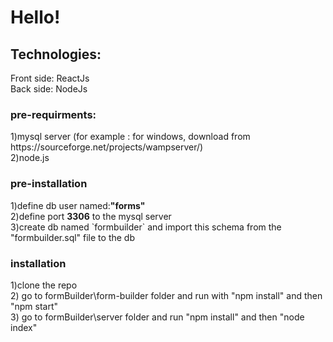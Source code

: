 <h1>Hello!</h1>
<h2>Technologies:</h2>
<p>Front side: ReactJs
<br/>
Back side: NodeJs	
<br/></p>
<h3> pre-requirments:</h3>
1)mysql server (for example : for windows, download from https://sourceforge.net/projects/wampserver/)<br/>
2)node.js
<br/>
<h3> pre-installation</h3>
1)define db user named:<strong>"forms"</strong>
<br/>
2)define port <strong>3306</strong> to the mysql server
<br/>
3)create db named `formbuilder` and import this schema from the "formbuilder.sql" file to the db 		
<br/>	
<h3>installation</h3>
1)clone the repo	
<br/>	
2) go to formBuilder\form-builder folder and run with "npm install" and then "npm start" 		
<br/>		
3) go to formBuilder\server folder and run "npm install" and then "node index"</p>

	
